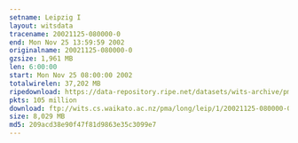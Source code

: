 ```yaml
---
setname: Leipzig I
layout: witsdata
tracename: 20021125-080000-0
end: Mon Nov 25 13:59:59 2002
originalname: 20021125-080000-0
gzsize: 1,961 MB
len: 6:00:00
start: Mon Nov 25 08:00:00 2002
totalwirelen: 37,202 MB
ripedownload: https://data-repository.ripe.net/datasets/wits-archive/pma/long/leip/1/20021125-080000-0.gz
pkts: 105 million
download: ftp://wits.cs.waikato.ac.nz/pma/long/leip/1/20021125-080000-0.gz
size: 8,029 MB
md5: 209acd38e90f47f81d9863e35c3099e7
---
```

